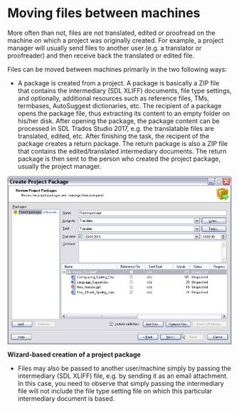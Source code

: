 Moving files between machines
=====
More often than not, files are not translated, edited or proofread on the machine on which a project was originally created. For example, a project manager will usually send files to another user (e.g. a translator or proofreader) and then receive back the translated or edited file.

Files can be moved between machines primarily in the two following ways:

* A package is created from a project. A package is basically a ZIP file that contains the intermediary (SDL XLIFF) documents, file type settings, and optionally, additional resources such as reference files, TMs, termbases, AutoSuggest dictionaries, etc. The recipient of a package opens the package file, thus extracting its content to an empty folder on his/her disk. After opening the package, the package content can be processed in SDL Trados Studio 2017, e.g. the translatable files are translated, edited, etc. After finishing the task, the recipent of the package creates a return package. The return package is also a ZIP file that contains the edited/translated intermediary documents. The return package is then sent to the person who created the project package, usually the project manager.

<img style="display:block; " src="images/Package01.jpg"/>

**Wizard-based creation of a project package**

* Files may also be passed to another user/machine simply by passing the intermediary (SDL XLIFF) file, e.g. by sending it as an email attachment. In this case, you need to observe that simply passing the intermediary file will not include the file type setting file on which this particular intermediary document is based.
